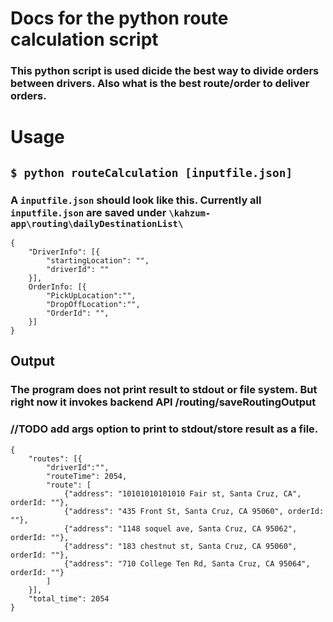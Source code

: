 # Docs for the python route calculation script
### This python script is used dicide the best way to divide orders between drivers. Also what is the best route/order to deliver orders.
# Usage 
## `$ python routeCalculation [inputfile.json]`

### A `inputfile.json` should look like this. Currently all `inputfile.json` are saved under `\kahzum-app\routing\dailyDestinationList\`
```
{
    "DriverInfo": [{
        "startingLocation": "",
        "driverId": ""
    }],
    OrderInfo: [{
        "PickUpLocation":"",
        "DropOffLocation":"",
        "OrderId": "",
    }]
}
```
## Output

### The program does not print result to stdout or file system. But right now it invokes backend API /routing/saveRoutingOutput

### //TODO add args option to print to stdout/store result as a file.

```
{
    "routes": [{
        "driverId":"",
        "routeTime": 2054,
        "route": [
            {"address": "10101010101010 Fair st, Santa Cruz, CA", orderId: ""},
            {"address": "435 Front St, Santa Cruz, CA 95060", orderId: ""}, 
            {"address": "1148 soquel ave, Santa Cruz, CA 95062", orderId: ""},
            {"address": "183 chestnut st, Santa Cruz, CA 95060", orderId: ""},
            {"address": "710 College Ten Rd, Santa Cruz, CA 95064", orderId: ""}
        ]
    }], 
    "total_time": 2054
}
```